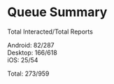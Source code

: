 # Queue Summary

Total Interacted/Total Reports

Android: 82/287  
Desktop: 166/618  
iOS: 25/54

Total: 273/959
